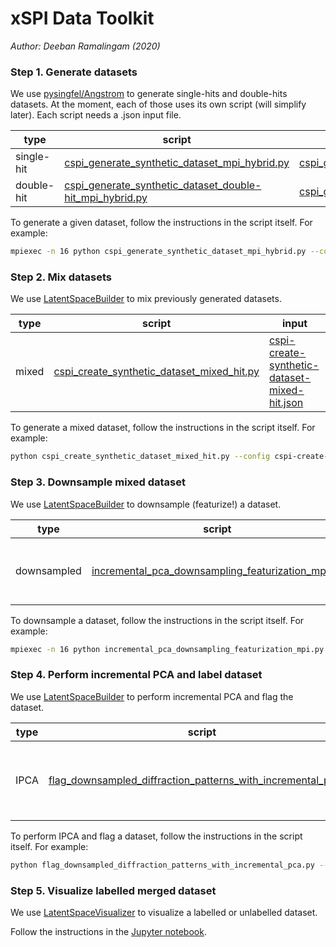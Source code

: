 # xSPI Data Toolkit
*Author: Deeban Ramalingam (2020)*

### Step 1. Generate datasets

We use [pysingfel/Angstrom](https://github.com/chuckie82/pysingfel/tree/master/examples/scripts) to generate single-hits and double-hits datasets. At the moment, each of those uses its own script (will simplify later). Each script needs a .json input file.

| type | script | input |
| ---- | ------ | ----- |
| single-hit | [cspi_generate_synthetic_dataset_mpi_hybrid.py](https://github.com/chuckie82/pysingfel/blob/master/examples/scripts/cspi_generate_synthetic_dataset_mpi_hybrid.py) | [cspi_generate_synthetic_dataset_config.json](https://github.com/chuckie82/pysingfel/blob/master/examples/scripts/cspi_generate_synthetic_dataset_config.json) |
| double-hit | [cspi_generate_synthetic_dataset_double-hit_mpi_hybrid.py](https://github.com/chuckie82/pysingfel/blob/master/examples/scripts/cspi_generate_synthetic_dataset_double-hit_mpi_hybrid.py) | [cspi_generate_synthetic_dataset_config.json](https://github.com/chuckie82/pysingfel/blob/master/examples/scripts/cspi_generate_synthetic_dataset_config.json) |

To generate a given dataset, follow the instructions in the script itself. For example:
```bash
mpiexec -n 16 python cspi_generate_synthetic_dataset_mpi_hybrid.py --config cspi_generate_synthetic_dataset_config.json --dataset 3iyf-10K
```

### Step 2. Mix datasets

We use [LatentSpaceBuilder](https://github.com/compSPI/LatentSpaceBuilder) to mix previously generated datasets.

| type | script | input |
| ---- | ------ | ----- |
| mixed | [cspi_create_synthetic_dataset_mixed_hit.py](https://github.com/compSPI/LatentSpaceBuilder/blob/master/latent_space_builder/cspi_create_synthetic_dataset_mixed_hit.py) | [cspi-create-synthetic-dataset-mixed-hit.json](https://github.com/compSPI/LatentSpaceBuilder/blob/master/latent_space_builder/cspi-create-synthetic-dataset-mixed-hit.json) |

To generate a mixed dataset, follow the instructions in the script itself. For example:
```bash
python cspi_create_synthetic_dataset_mixed_hit.py --config cspi-create-synthetic-dataset-mixed-hit.json --dataset 3iyf-10K-mixed-hit-99
```

### Step 3. Downsample mixed dataset

We use [LatentSpaceBuilder](https://github.com/compSPI/LatentSpaceBuilder) to downsample (featurize!) a dataset.

| type | script | input |
| ---- | ------ | ----- |
| downsampled | [incremental_pca_downsampling_featurization_mpi.py](https://github.com/compSPI/LatentSpaceBuilder/blob/master/latent_space_builder/incremental_pca_downsampling_featurization_mpi.py) | [incremental-pca-downsampling-featurization-mpi.json](https://github.com/compSPI/LatentSpaceBuilder/blob/master/latent_space_builder/incremental-pca-downsampling-featurization-mpi.json)

To downsample a dataset, follow the instructions in the script itself. For example:
```bash
mpiexec -n 16 python incremental_pca_downsampling_featurization_mpi.py --config incremental-pca-downsampling-featurization-mpi.json --dataset 3iyf-10K-mixed-hit-99-single-hits-labeled
```

### Step 4. Perform incremental PCA and label dataset

We use [LatentSpaceBuilder](https://github.com/compSPI/LatentSpaceBuilder) to perform incremental PCA and flag the dataset.

| type | script | input |
| ---- | ------ | ----- |
| IPCA | [flag_downsampled_diffraction_patterns_with_incremental_pca.py](https://github.com/compSPI/LatentSpaceBuilder/blob/master/latent_space_builder/flag_downsampled_diffraction_patterns_with_incremental_pca.py) | [flag-downsampled-diffraction-patterns-with-incremental-pca.json](https://github.com/compSPI/LatentSpaceBuilder/blob/master/latent_space_builder/flag-downsampled-diffraction-patterns-with-incremental-pca.json) |

To perform IPCA and flag a dataset, follow the instructions in the script itself. For example:
```bash
python flag_downsampled_diffraction_patterns_with_incremental_pca.py --config flag-downsampled-diffraction-patterns-with-incremental-pca.json --dataset 3iyf-10K-mixed-hit-99-single-hits-labeled
```

### Step 5. Visualize labelled merged dataset

We use [LatentSpaceVisualizer](https://github.com/compSPI/LatentSpaceVisualizer) to visualize a labelled or unlabelled dataset.

Follow the instructions in the [Jupyter notebook](https://github.com/compSPI/LatentSpaceVisualizer/blob/master/latent_space_visualizer.ipynb).
